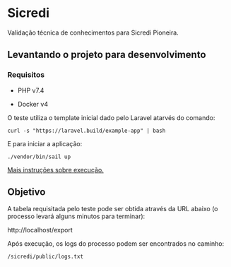 # Sicredi

Validação técnica de conhecimentos para Sicredi Pioneira.

## Levantando o projeto para desenvolvimento
### Requisitos

- PHP v7.4

- Docker v4

O teste utiliza o template inicial dado pelo Laravel atarvés do comando:

```
curl -s "https://laravel.build/example-app" | bash
```

E para iniciar a aplicação:

```
./vendor/bin/sail up
```

[Mais instruções sobre execução.](https://laravel.com/docs/8.x/installation)

## Objetivo

A tabela requisitada pelo teste pode ser obtida através da URL abaixo (o processo levará alguns minutos para terminar):

http://localhost/export

Após execução, os logs do processo podem ser encontrados no caminho:

```
/sicredi/public/logs.txt
```

